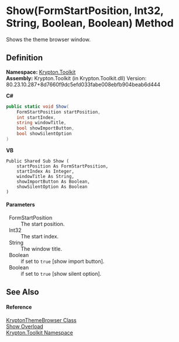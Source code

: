 # Show(FormStartPosition, Int32, String, Boolean, Boolean) Method


Shows the theme browser window.



## Definition
**Namespace:** <a href="79d2eac2-21f4-54ff-7552-b20c33c30600.md">Krypton.Toolkit</a>  
**Assembly:** Krypton.Toolkit (in Krypton.Toolkit.dll) Version: 80.23.10.287+8d7660f9dc5efd033fabe008ebfb904beab6d444

**C#**
``` C#
public static void Show(
	FormStartPosition startPosition,
	int startIndex,
	string windowTitle,
	bool showImportButton,
	bool showSilentOption
)
```
**VB**
``` VB
Public Shared Sub Show ( 
	startPosition As FormStartPosition,
	startIndex As Integer,
	windowTitle As String,
	showImportButton As Boolean,
	showSilentOption As Boolean
)
```



#### Parameters
<dl><dt>  FormStartPosition</dt><dd>The start position.</dd><dt>  Int32</dt><dd>The start index.</dd><dt>  String</dt><dd>The window title.</dd><dt>  Boolean</dt><dd>if set to <code>true</code> [show import button].</dd><dt>  Boolean</dt><dd>if set to <code>true</code> [show silent option].</dd></dl>

## See Also


#### Reference
<a href="606d406f-2eec-7746-d526-9a6784266e36.md">KryptonThemeBrowser Class</a>  
<a href="3748b704-1c23-1aae-bab7-05ffd2e1b890.md">Show Overload</a>  
<a href="79d2eac2-21f4-54ff-7552-b20c33c30600.md">Krypton.Toolkit Namespace</a>  
